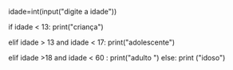 idade=int(input("digite a idade"))

if idade < 13:
    print("criança")

elif idade > 13 and idade < 17:
  print("adolescente") 

elif idade >18 and  idade < 60 :
   print("adulto ") 
else: 
   print ("idoso")   
